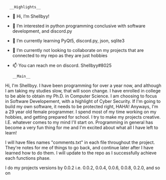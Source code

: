       __Highlights__

- 👋 Hi, I’m Shellbyy!
- 👀 I’m interested in python programming conclusive with software development, and discord.py
- 🌱 I’m currently learning PyQt5, discord.py, json, sqlite3
- 💞️ I’m currently not looking to collaborate on my projects that are connected to my repo as they are just hobbies
- 📫 You can reach me on discord. Shellbyy#8025

      __Main__
Hi, I'm Shellbyy. I have been programming for over a year now, and although I am taking my studies slow, that will soon change. I have enrolled in college to be able to obtain my Ph.D. in Computer Science. I am choosing to focus in Software Developement, with a highlight of Cyber Security. If I'm going to build my own software, it needs to be protected right, HAHA! Anyways, I'm a 29 year old female programmer. I spend most of my time working on my hobbies, and getting prepared for school. I try to make my projects creative. I.E. whatever comes to my mind I'll start on. Programming in general has become a very fun thing for me and I'm excited about what all I have left to learn!

I will have files names "comments.txt" in each file throughout the project. They're notes for me of things to go back, and continue later after I have learned how to do them. I will update to the repo as I successfully achieve each functions phase. 

I do my projects versions by 0.0.2 i.e. 0.0.2, 0.0.4, 0.0.6, 0.0.8, 0.2.0, and so on